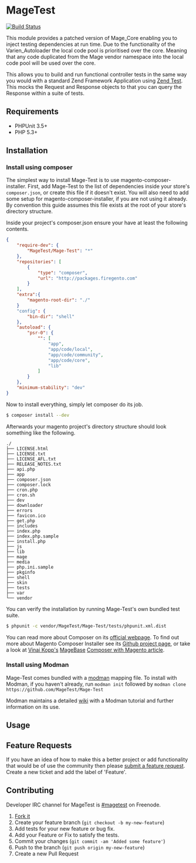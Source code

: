 MageTest
========

[![Build Status](https://travis-ci.org/MageTest/Mage-Test.png?branch=develop)](https://travis-ci.org/MageTest/Mage-Test)

This module provides a patched version of Mage_Core enabling you to inject testing dependencies at run time. Due to the functionality of the Varien_Autoloader the local code pool is prioritised over the core. Meaning that any code duplicated from the Mage vendor namespace into the local code pool will be used over the core.

This allows you to build and run functional controller tests in the same way you would with a standard Zend Framework Application using [Zend Test](http://framework.zend.com/manual/en/zend.test.phpunit.html). This mocks the Request and Response objects to that you can query the Response within a suite of tests.

## Requirements

* PHPUnit 3.5+
* PHP 5.3+

## Installation

### Install using composer

The simplest way to install Mage-Test is to use magento-composer-installer. First, add Mage-Test to the list of dependencies inside your store's `composer.json`, or create this file if it doesn't exist. You will also need to add some setup for magento-composer-installer, if you are not using it already. By convention this guide assumes this file exists at the root of your store's directory structure.

Inside your project's composer.json ensure your have at least the following contents.

```json
{
    "require-dev": {
        "MageTest/Mage-Test": "*"
    },
    "repositories": [
	    {
	        "type": "composer",
	        "url": "http://packages.firegento.com"
	    }
    ],
    "extra":{
        "magento-root-dir": "./"
    }
    "config": {
        "bin-dir": "shell"
    },
    "autoload": {
        "psr-0": {
            "": [
                "app",
                "app/code/local",
                "app/code/community",
                "app/code/core",
                "lib"
            ]
        }
    },
    "minimum-stability": "dev"
}
```

Now to install everything, simply let composer do its job.

```bash
$ composer install --dev
```

Afterwards your magento project's directory structure should look something like the following.

	./
	├── LICENSE.html
	├── LICENSE.txt
	├── LICENSE_AFL.txt
	├── RELEASE_NOTES.txt
	├── api.php
	├── app
	├── composer.json
	├── composer.lock
	├── cron.php
	├── cron.sh
	├── dev
	├── downloader
	├── errors
	├── favicon.ico
	├── get.php
	├── includes
	├── index.php
	├── index.php.sample
	├── install.php
	├── js
	├── lib
	├── mage
	├── media
	├── php.ini.sample
	├── pkginfo
	├── shell
	├── skin
	├── tests
	├── var
	└── vendor

You can verify the installation by running Mage-Test's own bundled test suite.

```bash
$ phpunit -c vendor/MageTest/Mage-Test/tests/phpunit.xml.dist
```

You can read more about Composer on its [official webpage](http://getcomposer.org). To find out more about Magento Composer Installer see its [Github project page](https://github.com/magento-hackathon/magento-composer-installer), or take a look at [Vinai Kopp's](http://twitter.com/VinaiKopp) [MageBase](http://www.magebase.com) [Composer with Magento article](http://magebase.com/magento-tutorials/composer-with-magento/).

### Install using Modman
Mage-Test comes bundled with a [modman](https://github.com/colinmollenhour/modman) mapping file. To install with Modman, if you haven't already, run `modman init` followed by `modman clone https://github.com/MageTest/Mage-Test`

Modman maintains a detailed [wiki](https://github.com/colinmollenhour/modman/wiki/) with a Modman tutorial and further information on its use. 

## Usage

## Feature Requests

If you have an idea of how to make this a better project or add functionality that would be of use the community then please [submit a feature request](https://github.com/MageTest/Mage-Test/issues). Create a new ticket and add the label of 'Feature'.

## Contributing

Developer IRC channel for MageTest is [#magetest](irc://irc.freenode.net/magetest) on Freenode.

1. [Fork it](https://github.com/MageTest/Mage-Test/fork_select)
2. Create your feature branch (`git checkout -b my-new-feature`)
3. Add tests for your new feature or bug fix.
4. Add your Feature or Fix to satisfy the tests.
5. Commit your changes (`git commit -am 'Added some feature'`)
6. Push to the branch (`git push origin my-new-feature`)
7. Create a new Pull Request

